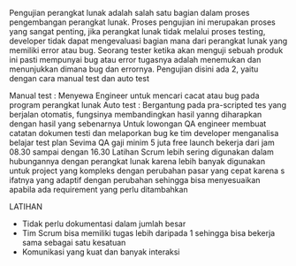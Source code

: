 Pengujian perangkat lunak adalah salah satu bagian dalam proses pengembangan perangkat lunak.
Proses pengujian ini merupakan proses yang sangat penting, jika perangkat lunak tidak melalui proses
testing, developer tidak dapat mengevaluasi bagian mana dari perangkat lunak yang memiliki error atau bug.
Seorang tester ketika akan menguji sebuah produk ini pasti mempunyai bug atau error tugasnya adalah 
menemukan dan menunjukkan dimana bug dan errornya.
Pengujian disini ada 2, yaitu dengan cara manual test 
dan auto test

Manual test : Menyewa Engineer untuk mencari cacat atau bug pada program perangkat lunak 
Auto test : Bergantung pada pra-scripted tes yang berjalan otomatis, fungsinya membandingkan hasil 
yanng diharapkan dengan hasil yang sebenarnya Untuk lowongan QA engineer membuat catatan dokumen testi dan 
melaporkan bug ke tim developer menganalisa belajar test plan Sevima QA gaji minim 5 juta free launch bekerja 
dari jam 08.30 sampai dengan 16.30 Latihan Scrum lebih sering digunakan dalam hubungannya dengan perangkat 
lunak karena lebih banyak digunakan untuk project yang kompleks dengan perubahan pasar yang cepat karena s
ifatnya yang adaptif dengan perubahan sehingga bisa menyesuaikan apabila ada requirement yang perlu ditambahkan

LATIHAN
- Tidak perlu dokumentasi dalam jumlah besar
- Tim Scrum bisa memiliki tugas lebih daripada 1 sehingga bisa bekerja sama sebagai satu kesatuan
- Komunikasi yang kuat dan banyak interaksi
